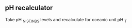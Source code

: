 ## pH recalculator

Take pH <sub>NIST/NBS</sub> levels and recalculate for oceanic unit pH <sub>T</sub>
